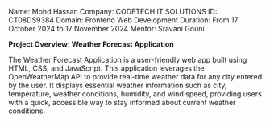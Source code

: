 Name: Mohd Hassan
Company: CODETECH IT SOLUTIONS
ID: CT08DS9384
Domain: Frontend Web Development
Duration: From 17 October 2024 to 17 November 2024
Mentor: Sravani Gouni

**Project Overview: Weather Forecast Application**

The Weather Forecast Application is a user-friendly web app built using HTML, CSS, and JavaScript. This application leverages the OpenWeatherMap API to provide real-time weather data for any city entered by the user. It displays essential weather information such as city, temperature, weather conditions, humidity, and wind speed, providing users with a quick, accessible way to stay informed about current weather conditions.
